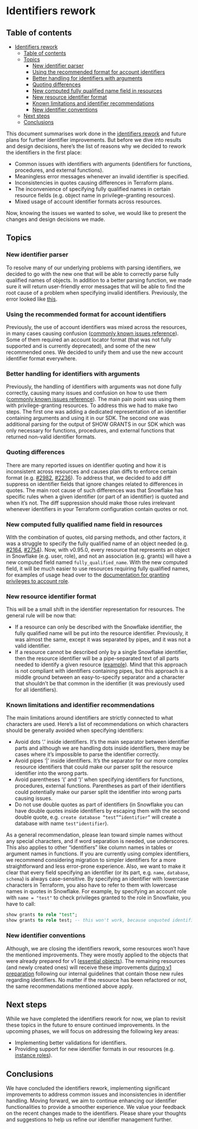 
# Identifiers rework

## Table of contents
<!-- TOC -->
* [Identifiers rework](#identifiers-rework)
  * [Table of contents](#table-of-contents)
  * [Topics](#topics)
    * [New identifier parser](#new-identifier-parser)
    * [Using the recommended format for account identifiers](#using-the-recommended-format-for-account-identifiers)
    * [Better handling for identifiers with arguments](#better-handling-for-identifiers-with-arguments)
    * [Quoting differences](#quoting-differences)
    * [New computed fully qualified name field in resources](#new-computed-fully-qualified-name-field-in-resources)
    * [New resource identifier format](#new-resource-identifier-format)
    * [Known limitations and identifier recommendations](#known-limitations-and-identifier-recommendations)
    * [New identifier conventions](#new-identifier-conventions)
  * [Next steps](#next-steps)
  * [Conclusions](#conclusions)
<!-- TOC -->

This document summarises work done in the [identifiers rework](https://github.com/Snowflake-Labs/terraform-provider-snowflake/blob/main/ROADMAP.md#identifiers-rework) and future plans for further identifier improvements. 
But before we dive into results and design decisions, here’s the list of reasons why we decided to rework the identifiers in the first place:
- Common issues with identifiers with arguments (identifiers for functions, procedures, and external functions).
- Meaningless error messages whenever an invalid identifier is specified.
- Inconsistencies in quotes causing differences in Terraform plans.
- The inconvenience of specifying fully qualified names in certain resource fields (e.g. object name in privilege-granting resources).
- Mixed usage of account identifier formats across resources.

Now, knowing the issues we wanted to solve, we would like to present the changes and design decisions we made.

## Topics

### New identifier parser
To resolve many of our underlying problems with parsing identifiers, we decided to go with the new one that will be able to correctly parse fully qualified names of objects. 
In addition to a better parsing function, we made sure it will return user-friendly error messages that will be able to find the root cause of a problem when specifying invalid identifiers. 
Previously, the error looked like [this](https://github.com/Snowflake-Labs/terraform-provider-snowflake/issues/2091).

### Using the recommended format for account identifiers
Previously, the use of account identifiers was mixed across the resources, in many cases causing confusion ([commonly known issues reference](https://github.com/Snowflake-Labs/terraform-provider-snowflake/blob/main/CREATING_ISSUES.md#incorrect-account-identifier-snowflake_databasefrom_share)). 
Some of them required an account locator format (that was not fully supported and is currently deprecated), and some of the new recommended ones. 
We decided to unify them and use the new account identifier format everywhere.

### Better handling for identifiers with arguments
Previously, the handling of identifiers with arguments was not done fully correctly, causing many issues and confusion on how to use them ([commonly known issues reference](https://github.com/Snowflake-Labs/terraform-provider-snowflake/blob/main/CREATING_ISSUES.md#granting-on-functions-or-procedures)).
The main pain point was using them with privilege-granting resources. To address this we had to make two steps. 
The first one was adding a dedicated representation of an identifier containing arguments and using it in our SDK. 
The second one was additional parsing for the output of SHOW GRANTS in our SDK which was only necessary for functions, 
procedures, and external functions that returned non-valid identifier formats.

### Quoting differences
There are many reported issues on identifier quoting and how it is inconsistent across resources and causes plan diffs to enforce certain format (e.g. [#2982](https://github.com/Snowflake-Labs/terraform-provider-snowflake/issues/2982), [#2236](https://github.com/Snowflake-Labs/terraform-provider-snowflake/issues/2236)). 
To address that, we decided to add diff suppress on identifier fields that ignore changes related to differences in quotes. 
The main root cause of such differences was that Snowflake has specific rules when a given identifier (or part of an identifier) is quoted and when it’s not. 
The diff suppression should make those rules irrelevant whenever identifiers in your Terraform configuration contain quotes or not.

### New computed fully qualified name field in resources
With the combination of quotes, old parsing methods, and other factors, it was a struggle to specify the fully qualified name of an object needed (e.g. [#2164](https://github.com/Snowflake-Labs/terraform-provider-snowflake/issues/2164), [#2754](https://github.com/Snowflake-Labs/terraform-provider-snowflake/issues/2754)). 
Now, with v0.95.0, every resource that represents an object in Snowflake (e.g. user, role), and not an association (e.g. grants) will have a new computed field named `fully_qualified_name`. 
With the new computed field, it will be much easier to use resources requiring fully qualified names, for examples of usage head over to the [documentation for granting privileges to account role](https://registry.terraform.io/providers/Snowflake-Labs/snowflake/latest/docs/resources/grant_privileges_to_account_role).

### New resource identifier format
This will be a small shift in the identifier representation for resources. The general rule will be now that:
- If a resource can only be described with the Snowflake identifier, the fully qualified name will be put into the resource identifier. Previously, it was almost the same, except it was separated by pipes, and it was not a valid identifier.
- If a resource cannot be described only by a single Snowflake identifier, then the resource identifier will be a pipe-separated text of all parts needed to identify a given resource ([example](https://registry.terraform.io/providers/Snowflake-Labs/snowflake/latest/docs/resources/grant_privileges_to_account_role#import)). Mind that this approach is not compliant with identifiers containing pipes, but this approach is a middle ground between an easy-to-specify separator and a character that shouldn’t be that common in the identifier (it was previously used for all identifiers).

### Known limitations and identifier recommendations
The main limitations around identifiers are strictly connected to what characters are used. Here’s a list of recommendations on which characters should be generally avoided when specifying identifiers:
- Avoid dots ‘.’ inside identifiers. It’s the main separator between identifier parts and although we are handling dots inside identifiers, there may be cases where it’s impossible to parse the identifier correctly.
- Avoid pipes ‘|’ inside identifiers. It’s the separator for our more complex resource identifiers that could make our parser split the resource identifier into the wrong parts.
- Avoid parentheses ‘(’ and ‘)’ when specifying identifiers for functions, procedures, external functions. Parentheses as part of their identifiers could potentially make our parser split the identifier into wrong parts causing issues.
- Do not use double quotes as part of identifiers (in Snowflake you can have double quotes inside identifiers by escaping them with the second double quote, e.g. `create database “test””identifier”` will create a database with name `test"identifier`).

As a general recommendation, please lean toward simple names without any special characters, and if word separation is needed, use underscores. 
This also applies to other “identifiers” like column names in tables or argument names in functions. 
If you are currently using complex identifiers, we recommend considering migration to simpler identifiers for a more straightforward and less error-prone experience.
Also, we want to make it clear that every field specifying an identifier (or its part, e.g. `name`, `database`, `schema`) is always case-sensitive. By specifying
an identifier with lowercase characters in Terraform, you also have to refer to them with lowercase names in quotes in Snowflake. 
For example, by specifying an account role with `name = "test"` to check privileges granted to the role in Snowflake, you have to call:
```sql
show grants to role "test";
show grants to role test; -- this won't work, because unquoted identifiers are converted to uppercase according to https://docs.snowflake.com/en/sql-reference/identifiers-syntax#label-identifier-casing
```

### New identifier conventions
Although, we are closing the identifiers rework, some resources won’t have the mentioned improvements. 
They were mostly applied to the objects that were already prepared for v1 ([essential objects](https://github.com/Snowflake-Labs/terraform-provider-snowflake/blob/main/v1-preparations/ESSENTIAL_GA_OBJECTS.MD)). 
The remaining resources (and newly created ones) will receive these improvements [during v1 preparation](https://github.com/Snowflake-Labs/terraform-provider-snowflake/blob/main/ROADMAP.md#preparing-essential-ga-objects-for-the-provider-v1) following our internal guidelines that contain those new rules regarding identifiers. 
No matter if the resource has been refactored or not, the same recommendations mentioned above apply.

## Next steps
While we have completed the identifiers rework for now, we plan to revisit these topics in the future to ensure continued improvements. 
In the upcoming phases, we will focus on addressing the following key areas:
- Implementing better validations for identifiers.
- Providing support for new identifier formats in our resources (e.g. [instance roles](https://docs.snowflake.com/en/sql-reference/snowflake-db-classes#instance-roles)).

## Conclusions
We have concluded the identifiers rework, implementing significant improvements to address common issues and inconsistencies in identifier handling. 
Moving forward, we aim to continue enhancing our identifier functionalities to provide a smoother experience.
We value your feedback on the recent changes made to the identifiers. Please share your thoughts and suggestions to help us refine our identifier management further.
